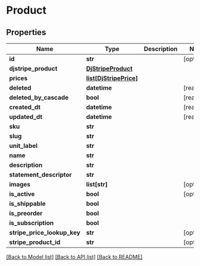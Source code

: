 # Product


## Properties
Name | Type | Description | Notes
------------ | ------------- | ------------- | -------------
**id** | **str** |  | [optional] 
**djstripe_product** | [**DjStripeProduct**](DjStripeProduct.md) |  | 
**prices** | [**list[DjStripePrice]**](DjStripePrice.md) |  | 
**deleted** | **datetime** |  | [readonly] 
**deleted_by_cascade** | **bool** |  | [readonly] 
**created_dt** | **datetime** |  | [readonly] 
**updated_dt** | **datetime** |  | [readonly] 
**sku** | **str** |  | 
**slug** | **str** |  | 
**unit_label** | **str** |  | 
**name** | **str** |  | 
**description** | **str** |  | 
**statement_descriptor** | **str** |  | 
**images** | **list[str]** |  | [optional] 
**is_active** | **bool** |  | [optional] 
**is_shippable** | **bool** |  | 
**is_preorder** | **bool** |  | 
**is_subscription** | **bool** |  | 
**stripe_price_lookup_key** | **str** |  | [optional] 
**stripe_product_id** | **str** |  | [optional] 

[[Back to Model list]](../README.md#documentation-for-models) [[Back to API list]](../README.md#documentation-for-api-endpoints) [[Back to README]](../README.md)


